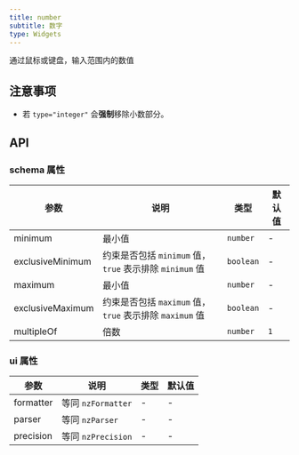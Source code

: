 ```yaml
---
title: number
subtitle: 数字
type: Widgets
---
```


通过鼠标或键盘，输入范围内的数值

## 注意事项

- 若 `type="integer"` 会**强制**移除小数部分。

## API

### schema 属性

参数 | 说明 | 类型 | 默认值
----|------|-----|------
minimum | 最小值 | `number` | -
exclusiveMinimum | 约束是否包括 `minimum` 值，`true` 表示排除 `minimum` 值 | `boolean` | -
maximum | 最小值 | `number` | -
exclusiveMaximum | 约束是否包括 `maximum` 值，`true` 表示排除 `maximum` 值 | `boolean` | -
multipleOf | 倍数 | `number` | `1`

### ui 属性

参数 | 说明 | 类型 | 默认值
----|------|-----|------
formatter | 等同 `nzFormatter` | - | -
parser | 等同 `nzParser` | - | -
precision | 等同 `nzPrecision` | - | -
